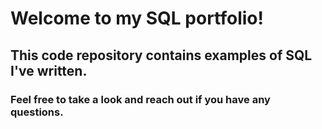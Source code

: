 # Welcome to my SQL portfolio!
## This code repository contains examples of SQL I've written.
### Feel free to take a look and reach out if you have any questions.

